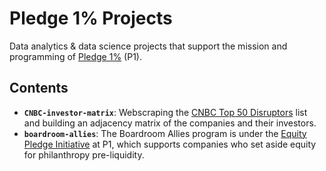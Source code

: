 # Pledge 1% Projects
Data analytics & data science projects that support the mission and programming of [Pledge 1%](http://pledge1percent.org/) (P1). 

## Contents
- **`CNBC-investor-matrix`**: Webscraping the [CNBC Top 50 Disruptors](https://www.cnbc.com/2020/06/16/meet-the-2020-cnbc-disruptor-50-companies.html) list and building an adjacency matrix of the companies and their investors.  
- **`boardroom-allies`**: The Boardroom Allies program is under the [Equity Pledge Initiative](https://pledge1percent.org/equityplaybook/) at P1, which supports companies who set aside equity for philanthropy pre-liquidity.
